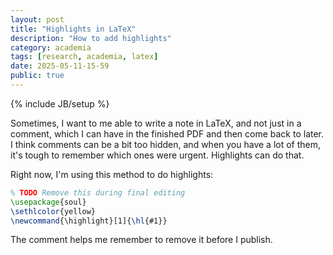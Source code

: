 ```yaml
---
layout: post
title: "Highlights in LaTeX"
description: "How to add highlights"
category: academia
tags: [research, academia, latex]
date: 2025-05-11-15-59
public: true
---
```

{% include JB/setup %}

Sometimes, I want to me able to write a note in LaTeX, and not just in a comment, which I can have in the finished PDF and then come back to later. I think comments can be a bit too hidden, and when you have a lot of them, it's tough to remember which ones were urgent. Highlights can do that.

Right now, I'm using this method to do highlights:

```tex
% TODO Remove this during final editing
\usepackage{soul}
\sethlcolor{yellow}
\newcommand{\highlight}[1]{\hl{#1}}
```

The comment helps me remember to remove it before I publish.